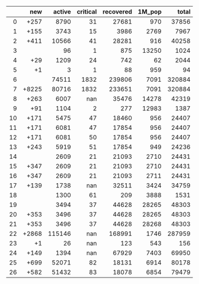 |    |   new |   active |   critical |   recovered |   1M_pop |   total |
|---:|------:|---------:|-----------:|------------:|---------:|--------:|
|  0 |  +257 |     8790 |         31 |       27681 |      970 |   37856 |
|  1 |  +155 |     3743 |         15 |        3986 |     2769 |    7967 |
|  2 |  +411 |    10566 |         41 |       28281 |      916 |   40258 |
|  3 |       |       96 |          1 |         875 |    13250 |    1024 |
|  4 |   +29 |     1209 |         24 |         742 |       62 |    2044 |
|  5 |    +1 |        3 |          1 |          88 |      959 |      94 |
|  6 |       |    74511 |       1832 |      239806 |     7091 |  320884 |
|  7 | +8225 |    80716 |       1832 |      233651 |     7091 |  320884 |
|  8 |  +263 |     6007 |        nan |       35476 |    14278 |   42319 |
|  9 |   +91 |     1104 |          2 |         277 |    12983 |    1387 |
| 10 |  +171 |     5475 |         47 |       18460 |      956 |   24407 |
| 11 |  +171 |     6081 |         47 |       17854 |      956 |   24407 |
| 12 |  +171 |     6081 |         50 |       17854 |      956 |   24407 |
| 13 |  +243 |     5919 |         51 |       17854 |      949 |   24236 |
| 14 |       |     2609 |         21 |       21093 |     2710 |   24431 |
| 15 |  +347 |     2609 |         21 |       21093 |     2710 |   24431 |
| 16 |  +347 |     2609 |         21 |       21093 |     2711 |   24431 |
| 17 |  +139 |     1738 |        nan |       32511 |     3424 |   34759 |
| 18 |       |     1300 |         61 |         209 |     3888 |    1531 |
| 19 |       |     3494 |         37 |       44628 |    28265 |   48303 |
| 20 |  +353 |     3496 |         37 |       44628 |    28265 |   48303 |
| 21 |  +353 |     3496 |         37 |       44628 |    28268 |   48303 |
| 22 | +2868 |   115146 |        nan |      168991 |     1746 |  287959 |
| 23 |    +1 |       26 |        nan |         123 |      543 |     156 |
| 24 |  +149 |     1394 |        nan |       67929 |     7403 |   69950 |
| 25 |  +699 |    52071 |         82 |       18131 |     6914 |   80178 |
| 26 |  +582 |    51432 |         83 |       18078 |     6854 |   79479 |